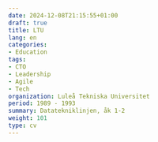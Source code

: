```yaml
---
date: 2024-12-08T21:15:55+01:00
draft: true
title: LTU
lang: en
categories:
- Education
tags:
- CTO
- Leadership
- Agile
- Tech
organization: Luleå Tekniska Universitet
period: 1989 - 1993
summary: Datatekniklinjen, åk 1-2
weight: 101
type: cv
---
```

